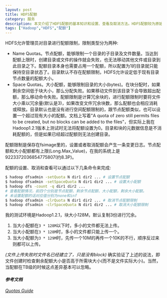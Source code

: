 ```yaml
---
layout: post
title: HDFS配额
category: 服务
description: 本文介绍了HDFS配额的基本知识和设置、查看及取消方法。HDFS配额较为原始简单，不过能够满足一般需求，可根据情况使用。
tags: ["Hadoop","HDFS","配额"]
---
```


HDFS允许管理员对目录进行配额限制，限制类型分为两种:

* Name Quotas。节点配额，能够限制一个目录的子目录及文件数量。当达到配额上限时，创建目录或文件的操作就会失败，也无法移动其他文件或目录到此目录之下。配额目录本身也需要占用一个配额，所以配置为1的目录就只能保持空目录状态了。目录默认不存在配额限制，HDFS允许设定低于现有目录节点数量的配额大小。
* Space Quotas。大小配额，能够限制目录的大小(bytes)。在块分配时，如果剩余空间低于块大小，那么分配失败。如果移动文件到该目录下会导致超出配额，那么移动命令失败。配额限制是计算冗余块的，进行配额限制时要将文件大小乘以冗余量(默认是3)，如果改变文件冗余块数，那么配额也会相应消耗或释放。目录默认也是没有进行空间配额限制的，跟节点配额类似，也可以设置一个超过现有大小的配额。文档上写着"A quota of zero still permits files to be created, but no blocks can be added to the
    files"，但实际上我在Hadoop1.2.1版本上测试时无法将配额设置为0。目录和块的元数据信息是不消耗配额的，但是如果已经超过配额则无法创建目录。

配额限制是保存在fsimage里的，设置或者取消配额会产生一条变更日志。节点配额和大小配额都有上限(Long.Max_Value)，在我的系统上是9223372036854775807(约8.3P)。

配额的设置、取消和查看可以通过以下几条命令来完成:

```sh
$ hadoop dfsadmin -setQuota N dir1 dir2 ... # 设置节点配额
$ hadoop dfsadmin -setSpaceQuota N dir1 dir2 ... # 设置大小配额
$ hadoop dfs -count -q dir1 dir2 ...
# 查看配额情况，前四个分别是节点配额、剩余节点配额、大小配额，剩余大小配额。
# 未设置配额的话对应值分别为none和inf
$ hadoop dfsadmin -clrQuota N dir1 dir2 ... # 取消节点配额限制
$ hadoop dfsadmin -clrSpaceQuota N dir1 dir2 ... # 取消大小配额限制
```

我的测试环境是Hadoop1.2.1，块大小128M，默认复制3份进行冗余。

1. 当大小配额在`3 * 128M`以下时，多小的文件都无法上传。
2. 当大小配额在`3 * 128M`时，多小的文件都只能上传一个。
3. 当大小配额为`3 * 129M`时，先传一个10M的再传一个10K的不行，顺序反过来则都可以上传。

*(文件上传失败时文件名已经建立了，只是没有block)*
确实验证了上述的说法，即文件创建时检查剩余配额大小是否高于所需块大小(而不是文件实际大小)。当然，当配额在TB级的时候这点差异基本可以忽略。

#### *参考文档*
*[Quotas Guide](http://hadoop.apache.org/docs/r1.2.1/hdfs_quota_admin_guide.html)*
